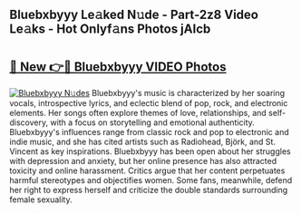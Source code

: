 ## Bluebxbyyy Le𝚊ked N𝚞de - Part-2z8 Video Le𝚊ks - Hot Onlyf𝚊ns Photos jAIcb

# <h2><a href="http://ac31559.deff.icu/?id=Bluebxbyyy">🔗 New 👉🔴 Bluebxbyyy VIDEO Photos</a></h2>

[![Bluebxbyyy N𝚞des](https://i.imgur.com/rIISA9y.gif)](http://ac31559.deff.icu/?id=Bluebxbyyy)
Bluebxbyyy's music is characterized by her soaring vocals, introspective lyrics, and eclectic blend of pop, rock, and electronic elements. Her songs often explore themes of love, relationships, and self-discovery, with a focus on storytelling and emotional authenticity. Bluebxbyyy's influences range from classic rock and pop to electronic and indie music, and she has cited artists such as Radiohead, Björk, and St. Vincent as key inspirations. Bluebxbyyy has been open about her struggles with depression and anxiety, but her online presence has also attracted toxicity and online harassment. Critics argue that her content perpetuates harmful stereotypes and objectifies women. Some fans, meanwhile, defend her right to express herself and criticize the double standards surrounding female sexuality.
